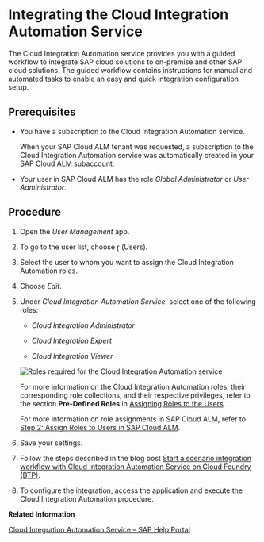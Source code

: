 <!-- loioeafcc2fc483f4d6896dfeff7a6d26a84 -->

<link rel="stylesheet" type="text/css" href="../css/sap-icons.css"/>

# Integrating the Cloud Integration Automation Service

The Cloud Integration Automation service provides you with a guided workflow to integrate SAP cloud solutions to on-premise and other SAP cloud solutions. The guided workflow contains instructions for manual and automated tasks to enable an easy and quick integration configuration setup.



<a name="loioeafcc2fc483f4d6896dfeff7a6d26a84__section_ub4_zxm_y5b"/>

## Prerequisites

-   You have a subscription to the Cloud Integration Automation service.

    When your SAP Cloud ALM tenant was requested, a subscription to the Cloud Integration Automation service was automatically created in your SAP Cloud ALM subaccount.

-   Your user in SAP Cloud ALM has the role *Global Administrator* or *User Administrator*.




<a name="loioeafcc2fc483f4d6896dfeff7a6d26a84__section_yjz_zxm_y5b"/>

## Procedure

1.  Open the *User Management* app.

2.  To go to the user list, choose <span class="SAP-icons-V5"></span> \(Users\).

3.  Select the user to whom you want to assign the Cloud Integration Automation roles.

4.  Choose *Edit*.

5.  Under *Cloud Integration Automation Service*, select one of the following roles:

    -   *Cloud Integration Administrator*

    -   *Cloud Integration Expert*

    -   *Cloud Integration Viewer*


    ![Roles required for the Cloud Integration Automation service](images/SUI-CIAS_Roles_3c32918.png)

    For more information on the Cloud Integration Automation roles, their corresponding role collections, and their respective privileges, refer to the section **Pre-Defined Roles** in [Assigning Roles to the Users](https://help.sap.com/docs/Cloud%20Integration%20Automation%20Service/edfa11059aca499892c08168fd68d97d/9ad530a11cc7412e897552078908807d.html?locale=en-US).

    For more information on role assignments in SAP Cloud ALM, refer to [Step 2: Assign Roles to Users in SAP Cloud ALM](../01_required_setup/step-2-assign-roles-to-users-in-sap-cloud-alm-7304b17.md).

6.  Save your settings.

7.  Follow the steps described in the blog post [Start a scenario integration workflow with Cloud Integration Automation Service on Cloud Foundry \(BTP\)](https://blogs.sap.com/2021/08/24/start-a-scenario-integration-workflow-with-could-integration-automation-service-on-cloud-foundry-btp/).

8.  To configure the integration, access the application and execute the Cloud Integration Automation procedure.


**Related Information**  


[Cloud Integration Automation Service – SAP Help Portal](https://help.sap.com/docs/cloud-integration-automation)

